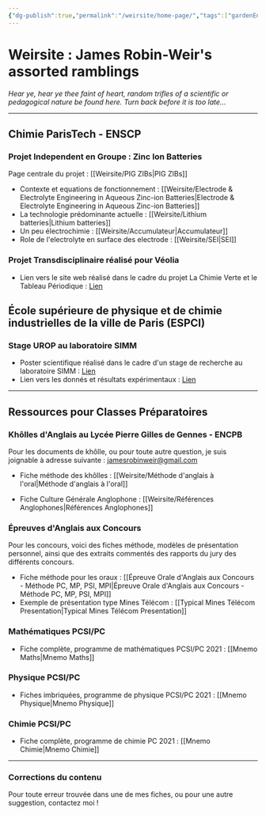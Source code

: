 ```yaml
---
{"dg-publish":true,"permalink":"/weirsite/home-page/","tags":["gardenEntry"]}
---
```



# Weirsite : James Robin-Weir's assorted ramblings

_Hear ye, hear ye thee faint of heart, random trifles of a scientific or pedagogical nature be found here. Turn back before it is too late..._

---

## Chimie ParisTech - ENSCP
### Projet Independent en Groupe : Zinc Ion Batteries
Page centrale du projet : [[Weirsite/PIG ZIBs\|PIG ZIBs]]
- Contexte et equations de fonctionnement : [[Weirsite/Electrode & Electrolyte Engineering in Aqueous Zinc-ion Batteries\|Electrode & Electrolyte Engineering in Aqueous Zinc-ion Batteries]]
- La technologie prédominante actuelle : [[Weirsite/Lithium batteries\|Lithium batteries]]
- Un peu électrochimie : [[Weirsite/Accumulateur\|Accumulateur]]
- Role de l'electrolyte en surface des electrode : [[Weirsite/SEI\|SEI]]
### Projet Transdisciplinaire réalisé pour Véolia
- Lien vers le site web réalisé dans le cadre du projet La Chimie Verte et le Tableau Périodique : [Lien](https://projet-colibri.github.io/)
## École supérieure de physique et de chimie industrielles de la ville de Paris (ESPCI)
### Stage UROP au laboratoire SIMM 
- Poster scientifique réalisé dans le cadre d'un stage de recherche au laboratoire SIMM : [Lien](https://github.com/JamesRobin-Weir/ESPCI-Dynamics-of-charged-water-in-oil-droplets/blob/main/PosterUROP_James_Robin-Weir.pdf)
- Lien vers les donnés et résultats expérimentaux : [Lien](https://github.com/JamesRobin-Weir/ESPCI-Dynamics-of-charged-water-in-oil-droplets/tree/main)

---
## Ressources pour Classes Préparatoires
### Khôlles d'Anglais au Lycée Pierre Gilles de Gennes - ENCPB
Pour les documents de khôlle, ou pour toute autre question, je suis joignable à adresse suivante : jamesrobinweir@gmail.com

- Fiche méthode des khôlles : [[Weirsite/Méthode d'anglais à l'oral\|Méthode d'anglais à l'oral]]

- Fiche Culture Générale Anglophone : [[Weirsite/Références Anglophones\|Références Anglophones]]

### Épreuves d'Anglais aux Concours
Pour les concours, voici des fiches méthode, modèles de présentation personnel, ainsi que des extraits commentés des rapports du jury des différents concours.

- Fiche méthode pour les oraux : [[Épreuve Orale d'Anglais aux Concours - Méthode PC, MP, PSI, MPI\|Épreuve Orale d'Anglais aux Concours - Méthode PC, MP, PSI, MPI]]
- Exemple de présentation type Mines Télécom : [[Typical Mines Télécom Presentation\|Typical Mines Télécom Presentation]]

### Mathématiques PCSI/PC

- Fiche complète, programme de mathématiques PCSI/PC 2021 : [[Mnemo Maths\|Mnemo Maths]]

### Physique PCSI/PC

- Fiches imbriquées, programme de physique PCSI/PC 2021 : [[Mnemo Physique\|Mnemo Physique]]

### Chimie PCSI/PC

- Fiche complète, programme de chimie PC 2021 : [[Mnemo Chimie\|Mnemo Chimie]]

---


### Corrections du contenu
Pour toute erreur trouvée dans une de mes fiches, ou pour une autre suggestion, contactez moi !
